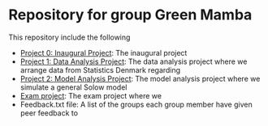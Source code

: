 # Repository for group Green Mamba

This repository include the following

* [Project 0: Inaugural Project](/inauguralproject): The inaugural project
* [Project 1: Data Analysis Project](/dataproject): The data analysis project where we arrange data from Statistics Denmark regarding
* [Project 2: Model Analysis Project](/modelproject): The model analysis project where we simulate a general Solow model
* [Exam project](/examproject):  The exam project where we
* Feedback.txt file: A list of the groups each group member have given peer feedback to

